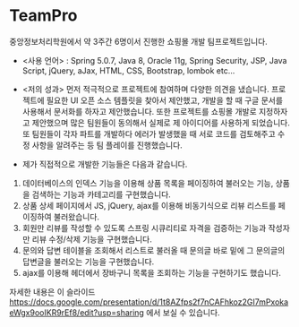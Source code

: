 # TeamPro
중앙정보처리학원에서 약 3주간 6명이서 진행한 쇼핑몰 개발 팀프로젝트입니다. 
- <사용 언어> : Spring 5.0.7, Java 8, Oracle 11g, Spring Security, JSP, Java Script, jQuery, aJax, HTML, CSS, Bootstrap, lombok etc...
- <저의 성과> 먼저 적극적으로 프로젝트에 참여하며 다양한 의견을 냈습니다. 프로젝트에 필요한 UI 오픈 소스 템플릿을 찾아서 제안했고, 개발을 할 때 구글 문서를 사용해서 문서화를 하자고 제안했습니다. 또한 프로젝트를 쇼핑몰 개발로 지정하자고 제안했으며 많은 팀원들이 동의해서 실제로 제 아이디어를 사용하게 되었습니다. 또 팀원들이 각자 파트를 개발하다 에러가 발생했을 때 서로 코드를 검토해주고 수정 사항을 알려주는 등 팀 플레이를 진행했습니다.

- 제가 직접적으로 개발한 기능들은 다음과 같습니다.
1. 데이터베이스의 인덱스 기능을 이용해 상품 목록을 페이징하여 불러오는 기능, 상품을 검색하는 기능과 카테고리를 구현했습니다. 
2. 상품 상세 페이지에서 JS, jQuery, ajax를 이용해 비동기식으로 리뷰 리스트를 페이징하여 불러왔습니다. 
3. 회원만 리뷰를 작성할 수 있도록 스프링 시큐리티로 자격을 검증하는 기능과 작성자만 리뷰 수정/삭제 기능을 구현했습니다. 
4. 문의와 답변 테이블을 조회해서 리스트로 불러올 때 문의글 바로 밑에 그 문의글의 답변글을 불러오는 기능을 구현했습니다. 
5. ajax를 이용해 헤더에서 장바구니 목록을 조회하는 기능을 구현하기도 했습니다. 

자세한 내용은 이 슬라이드 https://docs.google.com/presentation/d/1t8AZfps2f7nCAFhkoz2GI7mPxokaeWgx9ooIKR9rEf8/edit?usp=sharing 에서 보실 수 있습니다.
